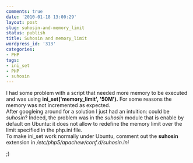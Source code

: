 ```yaml
---
comments: true
date: '2010-01-18 13:00:29'
layout: post
slug: suhosin-and-memory_limit
status: publish
title: Suhosin and memory_limit
wordpress_id: '313'
categories:
- PHP
tags:
- ini_set
- PHP
- suhosin
---
```


I had some problem with a script that needed more memory to be executed and was using **ini_set('memory_limit', '50M').** For some reasons the memory was not incremented as expected.  
After googleing around for a solution I just had an intuition: could be _suhosin_? Indeed, the problem was in the _suhosin_ module that is enable by default on Ubuntu: it does not allow to redefine the memory limit over the limit specified in the php.ini file.  
To make ini_set work normally under Ubuntu, comment out the __suhosin__ extension in _/etc/php5/apachew/conf.d/suhosin.ini_  
  
;)  
  



